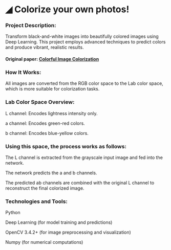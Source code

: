 # ◢ Colorize your own photos!

### **Project Description:**
Transform black-and-white images into beautifully colored images using Deep Learning. This project employs advanced techniques to predict colors and produce vibrant, realistic results.

#### Original paper: [Colorful Image Colorization](https://arxiv.org/pdf/1603.08511)

### **How It Works:**
All images are converted from the RGB color space to the Lab color space, which is more suitable for colorization tasks.

### **Lab Color Space Overview:**
L channel: Encodes lightness intensity only.

a channel: Encodes green-red colors.

b channel: Encodes blue-yellow colors.

### Using this space, the process works as follows:

The L channel is extracted from the grayscale input image and fed into the network.

The network predicts the a and b channels.

The predicted ab channels are combined with the original L channel to reconstruct the final colorized image.

### Technologies and Tools:
Python

Deep Learning (for model training and predictions)

OpenCV 3.4.2+ (for image preprocessing and visualization)

Numpy (for numerical computations)
